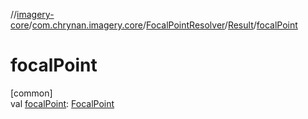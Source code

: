 //[imagery-core](../../../../index.md)/[com.chrynan.imagery.core](../../index.md)/[FocalPointResolver](../index.md)/[Result](index.md)/[focalPoint](focal-point.md)

# focalPoint

[common]\
val [focalPoint](focal-point.md): [FocalPoint](../../../com.chrynan.imagery.core.model/-focal-point/index.md)
